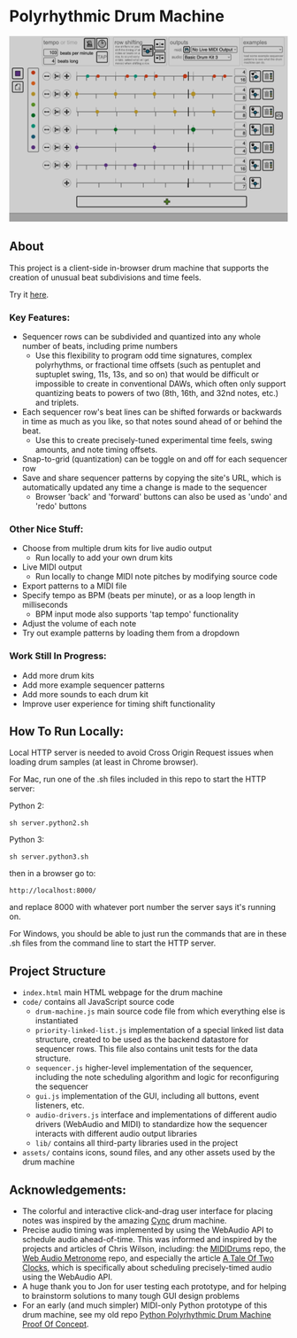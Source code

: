 # Polyrhythmic Drum Machine

![Polyrhythmic Drum Machine (August 3rd, 2022)](assets/images/screenshot-1_28_2023-2-thin.png "Polyrhythmic Drum Machine (August 3rd, 2022)")

## About

This project is a client-side in-browser drum machine that supports the creation of unusual beat subdivisions and time feels.

Try it [here](https://adamcogen.github.io/drum-machine/).

### Key Features:

- Sequencer rows can be subdivided and quantized into any whole number of beats, including prime numbers 
   - Use this flexibility to program odd time signatures, complex polyrhythms, or fractional time offsets (such as pentuplet and suptuplet swing, 11s, 13s, and so on) that would be difficult or impossible to create in conventional DAWs, which often only support quantizing beats to powers of two (8th, 16th, and 32nd notes, etc.) and triplets.
- Each sequencer row's beat lines can be shifted forwards or backwards in time as much as you like, so that notes sound ahead of or behind the beat.
  - Use this to create precisely-tuned experimental time feels, swing amounts, and note timing offsets.
- Snap-to-grid (quantization) can be toggle on and off for each sequencer row
- Save and share sequencer patterns by copying the site's URL, which is automatically updated any time a change is made to the sequencer
  - Browser 'back' and 'forward' buttons can also be used as 'undo' and 'redo' buttons

### Other Nice Stuff: 

- Choose from multiple drum kits for live audio output
  - Run locally to add your own drum kits
- Live MIDI output 
  - Run locally to change MIDI note pitches by modifying source code
- Export patterns to a MIDI file
- Specify tempo as BPM (beats per minute), or as a loop length in milliseconds
  - BPM input mode also supports 'tap tempo' functionality
- Adjust the volume of each note
- Try out example patterns by loading them from a dropdown

### Work Still In Progress:

- Add more drum kits
- Add more example sequencer patterns
- Add more sounds to each drum kit
- Improve user experience for timing shift functionality

## How To Run Locally:

Local HTTP server is needed to avoid Cross Origin Request issues when loading drum samples (at least in Chrome browser).

For Mac, run one of the .sh files included in this repo to start the HTTP server:

Python 2:
```
sh server.python2.sh
```

Python 3:
```
sh server.python3.sh
```

then in a browser go to:

```
http://localhost:8000/
```

and replace 8000 with whatever port number the server says it's running on.

For Windows, you should be able to just run the commands that are in these .sh files from the command line to start the HTTP server.

## Project Structure

* `index.html` main HTML webpage for the drum machine
* `code/` contains all JavaScript source code
  * `drum-machine.js` main source code file from which everything else is instantiated
  * `priority-linked-list.js` implementation of a special linked list data structure, created to be used as the backend datastore for sequencer rows. This file also contains unit tests for the data structure.
  * `sequencer.js` higher-level implementation of the sequencer, including the note scheduling algorithm and logic for reconfiguring the sequencer
  * `gui.js` implementation of the GUI, including all buttons, event listeners, etc.
  * `audio-drivers.js` interface and implementations of different audio drivers (WebAudio and MIDI) to standardize how the sequencer interacts with different audio output libraries
  * `lib/` contains all third-party libraries used in the project
* `assets/` contains icons, sound files, and any other assets used by the drum machine

## Acknowledgements:

 - The colorful and interactive click-and-drag user interface for placing notes was inspired by the amazing [Cync](https://github.com/tiburzi/cync) drum machine.
 - Precise audio timing was implemented by using the WebAudio API to schedule audio ahead-of-time. This was informed and inspired by the projects and articles of Chris Wilson, including: the [MIDIDrums](https://github.com/cwilso/MIDIDrums) repo, the [Web Audio Metronome](https://github.com/cwilso/metronome) repo, and especially the article [A Tale Of Two Clocks](https://www.html5rocks.com/en/tutorials/audio/scheduling/), which is specifically about scheduling precisely-timed audio using the WebAudio API.
 - A huge thank you to Jon for user testing each prototype, and for helping to brainstorm solutions to many tough GUI design problems
 - For an early (and much simpler) MIDI-only Python prototype of this drum machine, see my old repo [Python Polyrhythmic Drum Machine Proof Of Concept](https://github.com/adamcogen/drum-machine-py-poc).